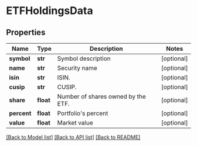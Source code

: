 # ETFHoldingsData

## Properties
Name | Type | Description | Notes
------------ | ------------- | ------------- | -------------
**symbol** | **str** | Symbol description | [optional] 
**name** | **str** | Security name | [optional] 
**isin** | **str** | ISIN. | [optional] 
**cusip** | **str** | CUSIP. | [optional] 
**share** | **float** | Number of shares owned by the ETF. | [optional] 
**percent** | **float** | Portfolio&#39;s percent | [optional] 
**value** | **float** | Market value | [optional] 

[[Back to Model list]](../README.md#documentation-for-models) [[Back to API list]](../README.md#documentation-for-api-endpoints) [[Back to README]](../README.md)



